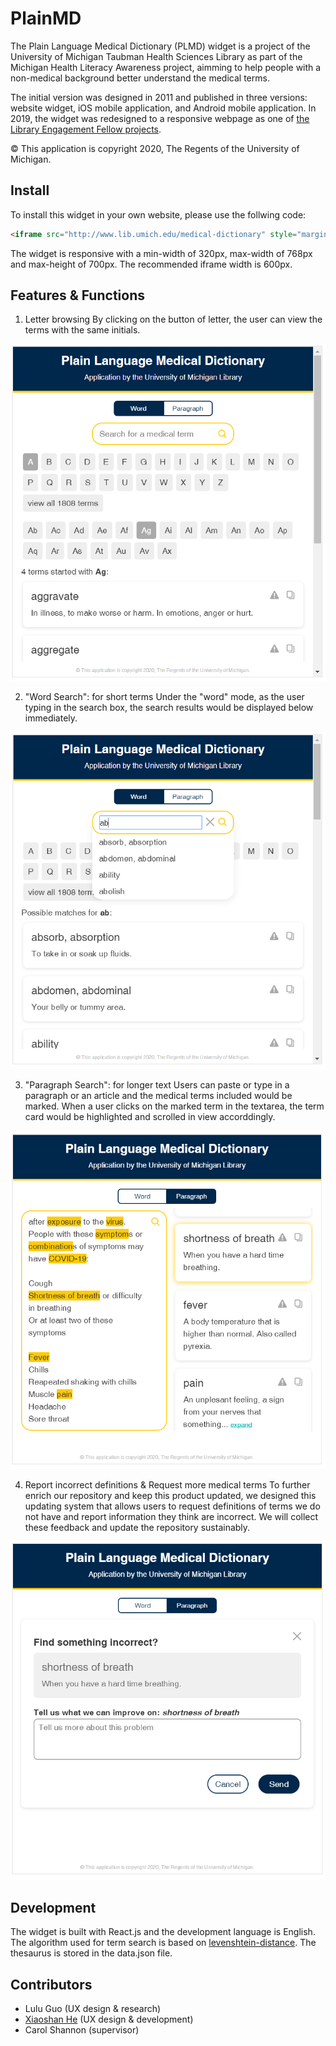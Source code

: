 # PlainMD

The Plain Language Medical Dictionary (PLMD) widget is a project of the University of Michigan Taubman Health Sciences Library as part of the Michigan Health Literacy Awareness project, aimming to help people with a non-medical background better understand the medical terms. 

The initial version was designed in 2011 and published in three versions: website widget, iOS mobile application, and Android mobile application. In 2019, the widget was redesigned to a responsive webpage as one of [the Library Engagement Fellow projects](https://engage.lib.umich.edu/engagement-fellows/).

© This application is copyright 2020, The Regents of the University of Michigan.

## Install

To install this widget in your own website, please use the follwing code:

```html
<iframe src="http://www.lib.umich.edu/medical-dictionary" style="margin: 0 auto; height: 700px; width: 600px; border: 2px solid #eee;"></iframe>
```

The widget is responsive with a min-width of 320px, max-width of 768px and max-height of 700px. The recommended iframe width is 600px.


## Features & Functions

1. Letter browsing
By clicking on the button of letter, the user can view the terms with the same initials.
<img src="img/rdm_f1.png"/>

2. "Word Search": for short terms
Under the "word" mode, as the user typing in the search box, the search results would be displayed below immediately.
<img src="img/rdm_f2.png"/>

3. "Paragraph Search": for longer text
Users can paste or type in a paragraph or an article and the medical terms included would be marked. When a user clicks on the marked term in the textarea, the term card would be highlighted and scrolled in view accorddingly.
<img src="img/rdm_f3.png"/>

4. Report incorrect definitions & Request more medical terms
To further enrich our repository and keep this product updated, we designed this updating system that allows users to request definitions of terms we do not have and report information they think are incorrect. We will collect these feedback and update the repository sustainably. 
<img src="img/rdm_f4.png"/>

## Development

The widget is built with React.js and the development language is English. The algorithm used for term search is based on [levenshtein-distance](https://github.com/trekhleb/javascript-algorithms/tree/master/src/algorithms/string/levenshtein-distance). The thesaurus is stored in the data.json file.

## Contributors

- Lulu Guo (UX design & research)
- [Xiaoshan He](https://github.com/xiaoshanhe003) (UX design & development)
- Carol Shannon (supervisor)
